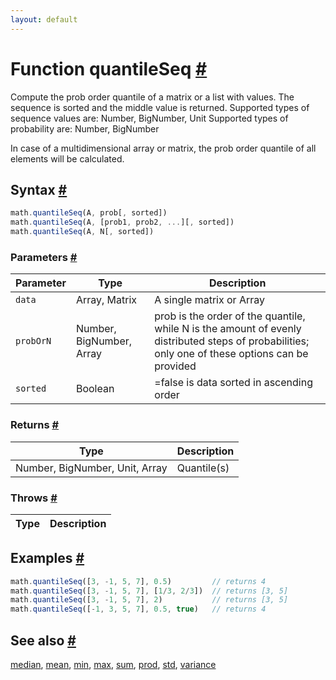 ```yaml
---
layout: default
---
```


<!-- Note: This file is automatically generated from source code comments. Changes made in this file will be overridden. -->

<h1 id="function-quantileseq">Function quantileSeq <a href="#function-quantileseq" title="Permalink">#</a></h1>

Compute the prob order quantile of a matrix or a list with values.
The sequence is sorted and the middle value is returned.
Supported types of sequence values are: Number, BigNumber, Unit
Supported types of probability are: Number, BigNumber

In case of a multidimensional array or matrix, the prob order quantile
of all elements will be calculated.


<h2 id="syntax">Syntax <a href="#syntax" title="Permalink">#</a></h2>

```js
math.quantileSeq(A, prob[, sorted])
math.quantileSeq(A, [prob1, prob2, ...][, sorted])
math.quantileSeq(A, N[, sorted])
```

<h3 id="parameters">Parameters <a href="#parameters" title="Permalink">#</a></h3>

Parameter | Type | Description
--------- | ---- | -----------
`data` | Array, Matrix | A single matrix or Array
`probOrN` | Number, BigNumber, Array | prob is the order of the quantile, while N is the amount of evenly distributed steps of probabilities; only one of these options can be provided
`sorted` | Boolean | =false              is data sorted in ascending order

<h3 id="returns">Returns <a href="#returns" title="Permalink">#</a></h3>

Type | Description
---- | -----------
Number, BigNumber, Unit, Array | Quantile(s)


<h3 id="throws">Throws <a href="#throws" title="Permalink">#</a></h3>

Type | Description
---- | -----------


<h2 id="examples">Examples <a href="#examples" title="Permalink">#</a></h2>

```js
math.quantileSeq([3, -1, 5, 7], 0.5)         // returns 4
math.quantileSeq([3, -1, 5, 7], [1/3, 2/3])  // returns [3, 5]
math.quantileSeq([3, -1, 5, 7], 2)           // returns [3, 5]
math.quantileSeq([-1, 3, 5, 7], 0.5, true)   // returns 4
```


<h2 id="see-also">See also <a href="#see-also" title="Permalink">#</a></h2>

[median](median.html),
[mean](mean.html),
[min](min.html),
[max](max.html),
[sum](sum.html),
[prod](prod.html),
[std](std.html),
[variance](variance.html)
